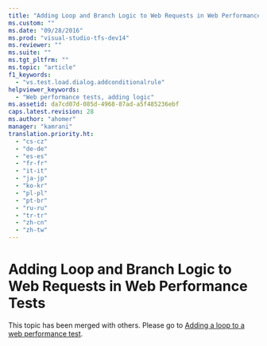 ```yaml
---
title: "Adding Loop and Branch Logic to Web Requests in Web Performance Tests | testtitle"
ms.custom: ""
ms.date: "09/28/2016"
ms.prod: "visual-studio-tfs-dev14"
ms.reviewer: ""
ms.suite: ""
ms.tgt_pltfrm: ""
ms.topic: "article"
f1_keywords: 
  - "vs.test.load.dialog.addconditionalrule"
helpviewer_keywords: 
  - "Web performance tests, adding logic"
ms.assetid: da7cd07d-085d-4968-87ad-a5f485236ebf
caps.latest.revision: 28
ms.author: "ahomer"
manager: "kamrani"
translation.priority.ht: 
  - "cs-cz"
  - "de-de"
  - "es-es"
  - "fr-fr"
  - "it-it"
  - "ja-jp"
  - "ko-kr"
  - "pl-pl"
  - "pt-br"
  - "ru-ru"
  - "tr-tr"
  - "zh-cn"
  - "zh-tw"
---
```

# Adding Loop and Branch Logic to Web Requests in Web Performance Tests
This topic has been merged with others. Please go to [Adding a loop to a web performance test](../test_notintoc/adding-a-loop-to-a-web-performance-test.md).